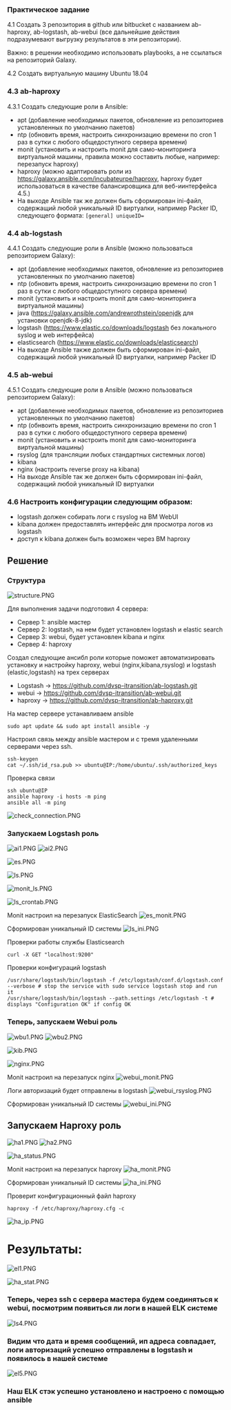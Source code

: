### Практическое задание
4.1 Создать 3 репозитория в github или bitbucket с названием ab-haproxy, ab-logstash, ab-webui (все дальнейшие действия подразумевают выгрузку результатов в эти
репозитории). 

Важно: в решении необходимо использовать playbooks, а не ссылаться на репозиторий Galaxy.

4.2 Создать виртуальную машину Ubuntu 18.04

### 4.3 ab-haproxy
4.3.1 Создать следующие роли в Ansible: 
  - apt (добавление необходимых пакетов, обновление из репозиториев установленных по умолчанию пакетов)
  - ntp (обновить время, настроить синхронизацию времени по cron 1 раз в сутки с любого общедоступного сервера времени)
  - monit (установить и настроить monit для само-мониторинга виртуальной машины, правила можно составить любые, например: перезапуск haproxy)
  - haproxy (можно адаптировать роли из https://galaxy.ansible.com/incubateurpe/haproxy, haproxy будет использоваться в качестве балансировщика для веб-иинтерфейса
4.5.)
  - На выходе Ansible так же должен быть сформирован ini-файл, содержащий любой уникальный ID виртуалки, например Packer ID, следующего формата: 
`
[general]
uniqueID=
`
### 4.4 ab-logstash
4.4.1 Создать следующие роли в Ansible (можно пользоваться репозиторием Galaxy):
  - apt (добавление необходимых пакетов, обновление из репозиториев установленных по умолчанию пакетов)
  - ntp (обновить время, настроить синхронизацию времени по cron 1 раз в сутки с любого общедоступного сервера времени)
  - monit (установить и настроить monit для само-мониторинга виртуальной машины)
  - java (https://galaxy.ansible.com/andrewrothstein/openjdk для установки openjdk-8-jdk)
  - logstash (https://www.elastic.co/downloads/logstash без локального syslog и web интерфейса)
  - elasticsearch (https://www.elastic.co/downloads/elasticsearch)
  - На выходе Ansible также должен быть сформирован ini-файл, содержащий любой уникальный ID виртуалки, например Packer ID

### 4.5 ab-webui
4.5.1 Создать следующие роли в Ansible (можно пользоваться репозиторием Galaxy):
- apt (добавление необходимых пакетов, обновление из репозиториев установленных по умолчанию пакетов)
- ntp (обнвоить время, настроить синхронизацию времени по cron 1 раз в сутки с любого общедоступного сервера времени)
- monit (установить и настроить monit для само-мониторинга виртуальной машины)
- rsyslog (для трансляции любых стандартных системных логов)
- kibana
- nginx (настроить reverse proxy на kibana)
- На выходе Ansible так же должен быть сформирован ini-файл, содержащий любой уникальный ID виртуалки

### 4.6 Настроить конфигурации следующим образом:
- logstash должен собирать логи с rsyslog на ВМ WebUI
- kibana должен предоставлять интерфейс для просмотра логов из logstash
- доступ к kibana должен быть возможен через ВМ haproxy

## Решение

### Структура

![structure.PNG](img%2Fstructure.PNG)

Для выполнения задачи подготовил 4 сервера:

- Сервер 1: ansible мастер
- Сервер 2: logstash, на нем будет установлен logstash и elastic search
- Сервер 3: webui, будет установлен kibana и nginx 
- Сервер 4: haproxy 

Создал следующие ансибл роли которые поможет автоматизировать установку и настройку haproxy, webui (nginx,kibana,rsyslog) и logstash (elastic,logstash) на трех серверах
- Logstash  -> https://github.com/dvsp-itransition/ab-logstash.git 
- webui     -> https://github.com/dvsp-itransition/ab-webui.git
- haproxy   -> https://github.com/dvsp-itransition/ab-haproxy.git

На мастер сервере устанавливаем ansible
```
sudo apt update && sudo apt install ansible -y
```

Настроил связь между ansible мастером и с тремя удаленными серверами через ssh.
```
ssh-keygen
cat ~/.ssh/id_rsa.pub >> ubuntu@IP:/home/ubuntu/.ssh/authorized_keys

```

Проверка связи 
```
ssh ubuntu@IP
ansible haproxy -i hosts -m ping
ansible all -m ping
```

![check_connection.PNG](img%2Fcheck_connection.PNG)

### Запускаем Logstash роль

![ai1.PNG](img%2Fai1.PNG)
![ai2.PNG](img%2Fai2.PNG)

![es.PNG](img%2Fes.PNG)

![ls.PNG](img%2Fls.PNG)

![monit_ls.PNG](img%2Fmonit_ls.PNG)

![ls_crontab.PNG](img%2Fls_crontab.PNG)

Monit настроил на перезапуск ElasticSearch
![es_monit.PNG](img%2Fes_monit.PNG)

Сформирован уникальный ID системы
![ls_ini.PNG](img%2Fls_ini.PNG) 

Проверки работы службы Elasticsearch

```
curl -X GET "localhost:9200" 
```
 
Проверки конфигураций logstash
```
/usr/share/logstash/bin/logstash -f /etc/logstash/conf.d/logstash.conf --verbose # stop the service with sudo service logstash stop and run it
/usr/share/logstash/bin/logstash --path.settings /etc/logstash -t # displays "Configuration OK" if config OK
```

### Теперь, запускаем Webui роль

![wbu1.PNG](img%2Fwbu1.PNG)
![wbu2.PNG](img%2Fwbu2.PNG)

![kib.PNG](img%2Fkib.PNG)

![nginx.PNG](img%2Fnginx.PNG)

Monit настроил на перезапуск nginx
![webui_monit.PNG](img%2Fwebui_monit.PNG)

Логи авторизаций будет отправлены в logstash
![webui_rsyslog.PNG](img%2Fwebui_rsyslog.PNG)

Сформирован уникальный ID системы
![webui_ini.PNG](img%2Fwebui_ini.PNG)


## Запускаем Haproxy роль

![ha1.PNG](img%2Fha1.PNG)
![ha2.PNG](img%2Fha2.PNG)

![ha_status.PNG](img%2Fha_status.PNG)

Monit настроил на перезапуск haproxy
![ha_monit.PNG](img%2Fha_monit.PNG) 

Сформирован уникальный ID системы
![ha_ini.PNG](img%2Fha_ini.PNG)

Проверит конфигурационный файл haproxy

```
haproxy -f /etc/haproxy/haproxy.cfg -c 
```

![ha_ip.PNG](img%2Fha_ip.PNG)

# Результаты:


![el1.PNG](img%2Fel1.PNG)

![ha_stat.PNG](img%2Fha_stat.PNG)

### Теперь, через ssh с сервера мастера будем соединяться к webui, посмотрим появиться ли логи в нашей ELK системе

![ls4.PNG](img%2Fls4.PNG)

### Видим что дата и время сообщений, ип адреса совпадает, логи авторизаций успешно отправлены в logstash и появилось в нашей системе

![el5.PNG](img%2Fel5.PNG)

### Наш ELK стэк успешно установлено и настроено с помощью ansible 






